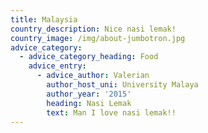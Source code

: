 ```yaml
---
title: Malaysia
country_description: Nice nasi lemak!
country_image: /img/about-jumbotron.jpg
advice_category:
  - advice_category_heading: Food
    advice_entry:
      - advice_author: Valerian
        author_host_uni: University Malaya
        author_year: '2015'
        heading: Nasi Lemak
        text: Man I love nasi lemak!!
---
```



